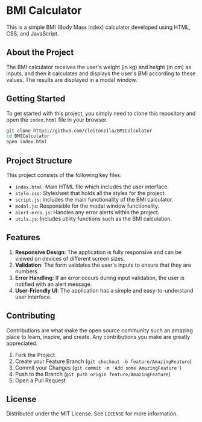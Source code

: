 # BMI Calculator

This is a simple BMI (Body Mass Index) calculator developed using HTML, CSS, and JavaScript.

## About the Project

The BMI calculator receives the user's weight (in kg) and height (in cm) as inputs, and then it calculates and displays the user's BMI according to these values. The results are displayed in a modal window.

## Getting Started

To get started with this project, you simply need to clone this repository and open the `index.html` file in your browser.

```bash
git clone https://github.com/cleitonzila/BMICalculator
cd BMICalculator
open index.html
```

## Project Structure

This project consists of the following key files:

- `index.html`: Main HTML file which includes the user interface.
- `style.css`: Stylesheet that holds all the styles for the project.
- `script.js`: Includes the main functionality of the BMI calculator.
- `modal.js`: Responsible for the modal window functionality.
- `alert-erro.js`: Handles any error alerts within the project.
- `utils.js`: Includes utility functions such as the BMI calculation.

## Features

1. **Responsive Design**: The application is fully responsive and can be viewed on devices of different screen sizes.
2. **Validation**: The form validates the user's inputs to ensure that they are numbers.
3. **Error Handling**: If an error occurs during input validation, the user is notified with an alert message.
4. **User-Friendly UI**: The application has a simple and easy-to-understand user interface.

## Contributing

Contributions are what make the open source community such an amazing place to learn, inspire, and create. Any contributions you make are greatly appreciated.

1. Fork the Project
2. Create your Feature Branch (`git checkout -b feature/AmazingFeature`)
3. Commit your Changes (`git commit -m 'Add some AmazingFeature'`)
4. Push to the Branch (`git push origin feature/AmazingFeature`)
5. Open a Pull Request

## License

Distributed under the MIT License. See `LICENSE` for more information.
